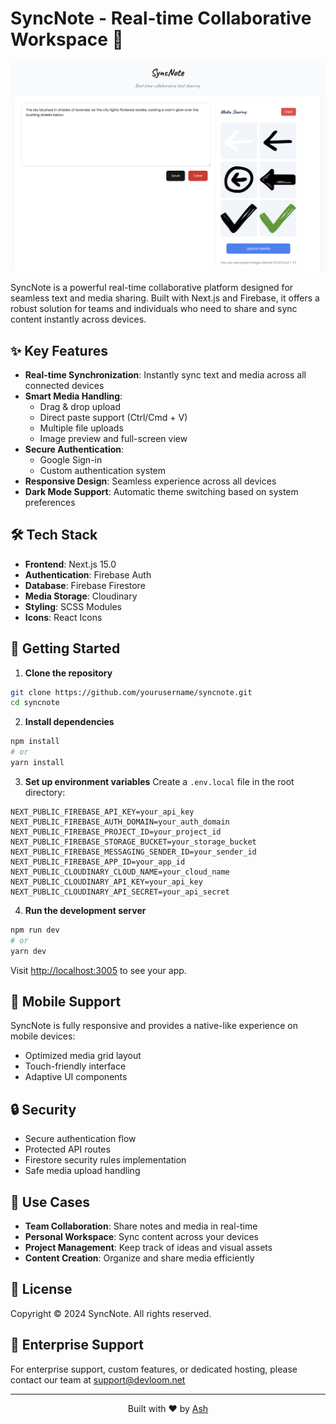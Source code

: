 # SyncNote - Real-time Collaborative Workspace 🚀

![SyncNote](public/assets/syncnote-screenshot.png)

SyncNote is a powerful real-time collaborative platform designed for seamless text and media sharing. Built with Next.js and Firebase, it offers a robust solution for teams and individuals who need to share and sync content instantly across devices.

## ✨ Key Features

- **Real-time Synchronization**: Instantly sync text and media across all connected devices
- **Smart Media Handling**: 
  - Drag & drop upload
  - Direct paste support (Ctrl/Cmd + V)
  - Multiple file uploads
  - Image preview and full-screen view
- **Secure Authentication**:
  - Google Sign-in
  - Custom authentication system
- **Responsive Design**: Seamless experience across all devices
- **Dark Mode Support**: Automatic theme switching based on system preferences

## 🛠 Tech Stack

- **Frontend**: Next.js 15.0
- **Authentication**: Firebase Auth
- **Database**: Firebase Firestore
- **Media Storage**: Cloudinary
- **Styling**: SCSS Modules
- **Icons**: React Icons

## 🚀 Getting Started

1. **Clone the repository**

```bash
git clone https://github.com/yourusername/syncnote.git
cd syncnote
```

2. **Install dependencies**
```bash
npm install
# or
yarn install
```

3. **Set up environment variables**
Create a `.env.local` file in the root directory:
```env
NEXT_PUBLIC_FIREBASE_API_KEY=your_api_key
NEXT_PUBLIC_FIREBASE_AUTH_DOMAIN=your_auth_domain
NEXT_PUBLIC_FIREBASE_PROJECT_ID=your_project_id
NEXT_PUBLIC_FIREBASE_STORAGE_BUCKET=your_storage_bucket
NEXT_PUBLIC_FIREBASE_MESSAGING_SENDER_ID=your_sender_id
NEXT_PUBLIC_FIREBASE_APP_ID=your_app_id
NEXT_PUBLIC_CLOUDINARY_CLOUD_NAME=your_cloud_name
NEXT_PUBLIC_CLOUDINARY_API_KEY=your_api_key
NEXT_PUBLIC_CLOUDINARY_API_SECRET=your_api_secret
```

4. **Run the development server**
```bash
npm run dev
# or
yarn dev
```

Visit [http://localhost:3005](http://localhost:3005) to see your app.

## 📱 Mobile Support

SyncNote is fully responsive and provides a native-like experience on mobile devices:
- Optimized media grid layout
- Touch-friendly interface
- Adaptive UI components

## 🔒 Security

- Secure authentication flow
- Protected API routes
- Firestore security rules implementation
- Safe media upload handling

## 🎯 Use Cases

- **Team Collaboration**: Share notes and media in real-time
- **Personal Workspace**: Sync content across your devices
- **Project Management**: Keep track of ideas and visual assets
- **Content Creation**: Organize and share media efficiently

## 📄 License

Copyright © 2024 SyncNote. All rights reserved.

## 💼 Enterprise Support

For enterprise support, custom features, or dedicated hosting, please contact our team at [support@devloom.net](mailto:support@devloom.net)

---

<p align="center">Built with ❤️ by <a href="https://github.com/Eiad">Ash</a></p>